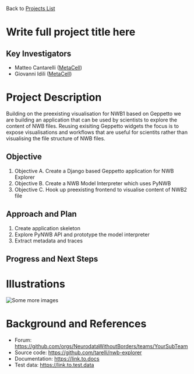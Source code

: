 Back to [Projects List](../../README.md#ProjectsList)

# Write full project title here

## Key Investigators

- Matteo Cantarelli ([MetaCell](http://metacell.us))
- Giovanni Idili ([MetaCell](http://metacell.us))

# Project Description

Building on the preexisting visualisation for NWB1 based on Geppetto we are building an application that can be used by scientists to explore the content of NWB files. Reusing exisiting Geppetto widgets the focus is to expose visualisations and workflows that are useful for scientits rather than visualising the file structure of NWB files.

## Objective

1. Objective A. Create a Django based Geppetto application for NWB Explorer
1. Objective B. Create a NWB Model Interpreter which uses PyNWB
1. Objective C. Hook up preexisting frontend to visualise content of NWB2 file

## Approach and Plan

1. Create application skeleton
1. Explore PyNWB API and prototype the model interpreter
1. Extract metadata and traces

## Progress and Next Steps

<!--Describe progress and next steps in a few bullet points as you are making progress.-->

# Illustrations

<!--Add pictures and links to videos that demonstrate what has been accomplished.-->

<!--![Description of picture](Example2.jpg)-->

![Some more images](https://github.com/NeurodataWithoutBorders/nwb_hackathons/raw/master/HCK04_2018_Seattle/Projects/NWBExplorer/nwbExplorer.png)

# Background and References

<!--Use this space for information that may help people better understand your project, like links to papers, source code, or data.-->

- Forum: https://github.com/orgs/NeurodataWithoutBorders/teams/YourSubTeam
- Source code: https://github.com/tarelli/nwb-explorer
- Documentation: https://link.to.docs
- Test data: https://link.to.test.data

